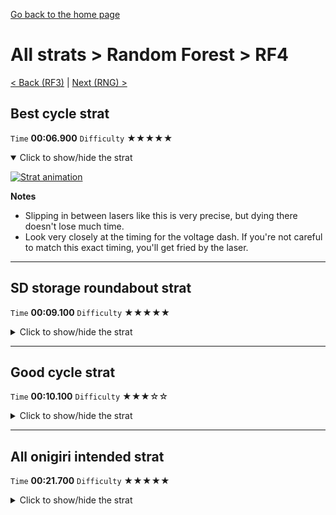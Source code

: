 [Go back to the home page](https://github.com/Doublevil/scbspeedrun)

# All strats > Random Forest > RF4

[< Back (RF3)](https://github.com/Doublevil/scbspeedrun/blob/main/levels/all_lvl/RF/RF3.md) | [Next (RNG) >](https://github.com/Doublevil/scbspeedrun/blob/main/levels/all_lvl/RF/RNG.md)

## Best cycle strat

`Time` **00:06.900** `Difficulty` ★★★★★
<details open>
  <summary>Click to show/hide the strat</summary>

  [![Strat animation](https://github.com/Doublevil/scbspeedrun/blob/main/media/levels/RF/RF4_BestCycleStrat.webp)](https://github.com/Doublevil/scbspeedrun/blob/main/media/levels/RF/RF4_BestCycleStrat.mp4?raw=true)

  **Notes**
  - Slipping in between lasers like this is very precise, but dying there doesn't lose much time.
  - Look very closely at the timing for the voltage dash. If you're not careful to match this exact timing, you'll get fried by the laser.
</details>

---
## SD storage roundabout strat

`Time` **00:09.100** `Difficulty` ★★★★★
<details>
  <summary>Click to show/hide the strat</summary>

  [![Strat animation](https://github.com/Doublevil/scbspeedrun/blob/main/media/levels/RF/RF4_SDStrat.webp)](https://github.com/Doublevil/scbspeedrun/blob/main/media/levels/RF/RF4_SDStrat.mp4?raw=true)

  **Notes**
  - For those who prefer roundabout solutions to a problem.
</details>

---
## Good cycle strat

`Time` **00:10.100** `Difficulty` ★★★☆☆
<details>
  <summary>Click to show/hide the strat</summary>

  [![Strat animation](https://github.com/Doublevil/scbspeedrun/blob/main/media/levels/RF/RF4_GoodCycleStrat.webp)](https://github.com/Doublevil/scbspeedrun/blob/main/media/levels/RF/RF4_GoodCycleStrat.mp4?raw=true)

  **Notes**
  - The tricky part is getting the right timing to clear the laser on the bottom-right corner of the level. Watch the series of jumps and dashes carefully. Once you get it, it's consistent. Remember you can click the animated image to download the original video.
  - On the lower part of the level, you can go for various voltage dashes, but they should all result in about the same time, because the level is cycle-based.
</details>

---
## All onigiri intended strat

`Time` **00:21.700** `Difficulty` ★★★★★
<details>
  <summary>Click to show/hide the strat</summary>

  [![Strat animation](https://github.com/Doublevil/scbspeedrun/blob/main/media/levels/RF/RF4_AllOnigiriStrat.webp)](https://github.com/Doublevil/scbspeedrun/blob/main/media/levels/RF/RF4_AllOnigiriStrat.mp4?raw=true)

  **Notes**
  - One of the hardest intended onigiri strats.
</details>
